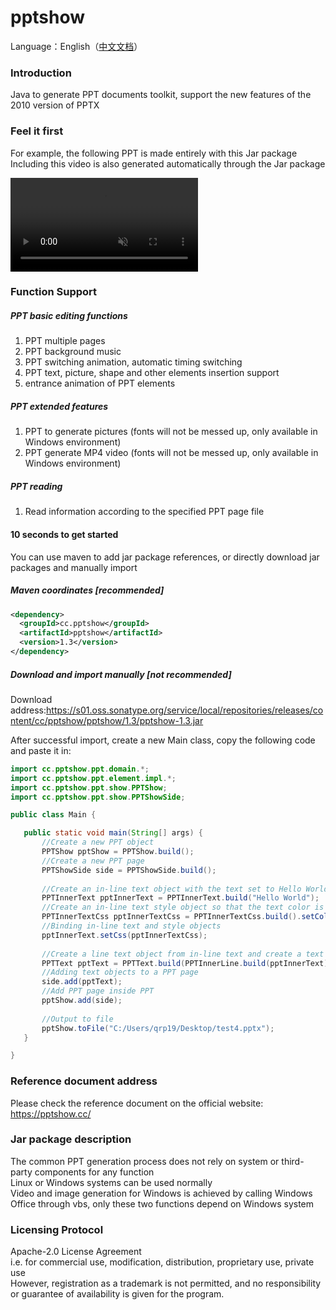 # pptshow

Language：English（[中文文档](https://gitee.com/qiruipeng/pptshow)）

### Introduction

Java to generate PPT documents toolkit, support the new features of the 2010 version of PPTX 

### Feel it first
For example, the following PPT is made entirely with this Jar package  
Including this video is also generated automatically through the Jar package  

<video muted autoplay="autoplay" loop="loop">
<source src="https://raw.githubusercontent.com/qrpcode/pptshow/main/example.mp4" type="video/mp4"></source>
</video>

### Function Support
##### PPT basic editing functions
1. PPT multiple pages
2. PPT background music
3. PPT switching animation, automatic timing switching
4. PPT text, picture, shape and other elements insertion support
5. entrance animation of PPT elements

##### PPT extended features
1. PPT to generate pictures (fonts will not be messed up, only available in Windows environment)
2. PPT generate MP4 video (fonts will not be messed up, only available in Windows environment)

##### PPT reading
1. Read information according to the specified PPT page file

#### 10 seconds to get started
You can use maven to add jar package references, or directly download jar packages and manually import

##### Maven coordinates [recommended]
```xml
<dependency>
  <groupId>cc.pptshow</groupId>
  <artifactId>pptshow</artifactId>
  <version>1.3</version>
</dependency>
```
##### Download and import manually [not recommended]
Download address:https://s01.oss.sonatype.org/service/local/repositories/releases/content/cc/pptshow/pptshow/1.3/pptshow-1.3.jar  

After successful import, create a new Main class, copy the following code and paste it in:
 ```java
import cc.pptshow.ppt.domain.*;
import cc.pptshow.ppt.element.impl.*;
import cc.pptshow.ppt.show.PPTShow;
import cc.pptshow.ppt.show.PPTShowSide;

public class Main {

    public static void main(String[] args) {
        //Create a new PPT object
        PPTShow pptShow = PPTShow.build();
        //Create a new PPT page
        PPTShowSide side = PPTShowSide.build();
        
        //Create an in-line text object with the text set to Hello World
        PPTInnerText pptInnerText = PPTInnerText.build("Hello World");
        //Create an in-line text style object so that the text color is red
        PPTInnerTextCss pptInnerTextCss = PPTInnerTextCss.build().setColor("FF00000");
        //Binding in-line text and style objects
        pptInnerText.setCss(pptInnerTextCss);
        
        //Create a line text object from in-line text and create a text object from a line text object
        PPTText pptText = PPTText.build(PPTInnerLine.build(pptInnerText));
        //Adding text objects to a PPT page
        side.add(pptText);
        //Add PPT page inside PPT
        pptShow.add(side);
        
        //Output to file
        pptShow.toFile("C:/Users/qrp19/Desktop/test4.pptx");
    }

}

 ```

### Reference document address

Please check the reference document on the official website: https://pptshow.cc/

### Jar package description

The common PPT generation process does not rely on system or third-party components for any function  
Linux or Windows systems can be used normally  
Video and image generation for Windows is achieved by calling Windows Office through vbs, only these two functions depend on Windows system

### Licensing Protocol
Apache-2.0 License Agreement  
i.e. for commercial use, modification, distribution, proprietary use, private use  
However, registration as a trademark is not permitted, and no responsibility or guarantee of availability is given for the program.
